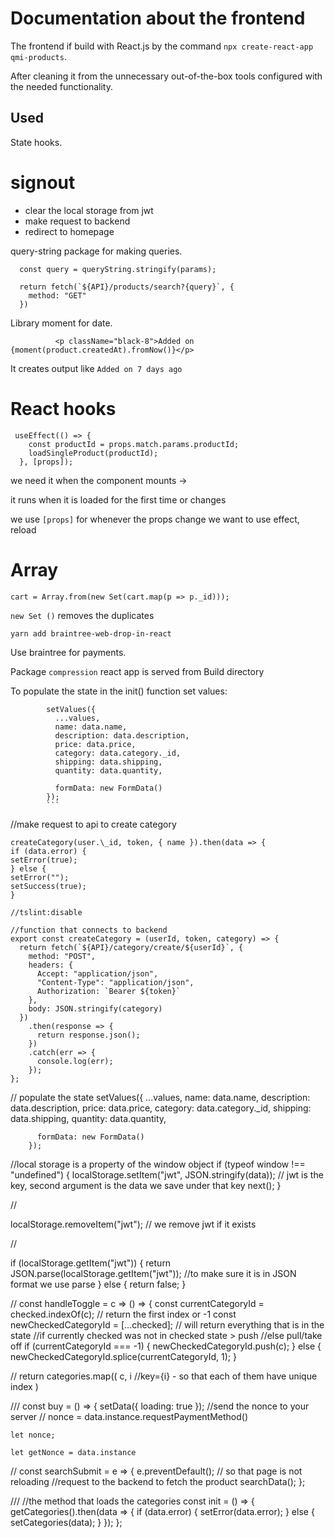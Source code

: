 # Documentation about the frontend

The frontend if build with React.js by the command `npx create-react-app qmi-products`.

After cleaning it from the unnecessary out-of-the-box tools configured with the needed functionality.

## Used

State hooks.

# signout

- clear the local storage from jwt
- make request to backend
- redirect to homepage

query-string package for making queries.

```
  const query = queryString.stringify(params);

  return fetch(`${API}/products/search?{query}`, {
    method: "GET"
  })
```

Library moment for date.

```
          <p className="black-8">Added on {moment(product.createdAt).fromNow()}</p>

```

It creates output like `Added on 7 days ago`

# React hooks

```
 useEffect(() => {
    const productId = props.match.params.productId;
    loadSingleProduct(productId);
  }, [props]);

```

we need it when the component mounts ->

it runs when it is loaded for the first time or changes

we use `[props]` for whenever the props change we want to use effect, reload

# Array

```
cart = Array.from(new Set(cart.map(p => p._id)));
```

`new Set ()` removes the duplicates

`yarn add braintree-web-drop-in-react`

Use braintree for payments.

Package `compression`
react app is served from Build directory

To populate the state in the init() function set values:

````
        setValues({
          ...values,
          name: data.name,
          description: data.description,
          price: data.price,
          category: data.category._id,
          shipping: data.shipping,
          quantity: data.quantity,

          formData: new FormData()
        });
        ```
````

//make request to api to create category

```
createCategory(user.\_id, token, { name }).then(data => {
if (data.error) {
setError(true);
} else {
setError("");
setSuccess(true);
}
```

`//tslint:disable`

```
//function that connects to backend
export const createCategory = (userId, token, category) => {
  return fetch(`${API}/category/create/${userId}`, {
    method: "POST",
    headers: {
      Accept: "application/json",
      "Content-Type": "application/json",
      Authorization: `Bearer ${token}`
    },
    body: JSON.stringify(category)
  })
    .then(response => {
      return response.json();
    })
    .catch(err => {
      console.log(err);
    });
};
```

// populate the state
setValues({
...values,
name: data.name,
description: data.description,
price: data.price,
category: data.category.\_id,
shipping: data.shipping,
quantity: data.quantity,

          formData: new FormData()
        });

//local storage is a property of the window object
if (typeof window !== "undefined") {
localStorage.setItem("jwt", JSON.stringify(data)); // jwt is the key, second argument is the data we save under that key
next();
}

//

localStorage.removeItem("jwt"); // we remove jwt if it exists

//

if (localStorage.getItem("jwt")) {
return JSON.parse(localStorage.getItem("jwt")); //to make sure it is in JSON format we use parse
} else {
return false;
}

//
const handleToggle = c => () => {
const currentCategoryId = checked.indexOf(c); // return the first index or -1
const newCheckedCategoryId = [...checked]; // will return everything that is in the state
//if currently checked was not in checked state > push
//else pull/take off
if (currentCategoryId === -1) {
newCheckedCategoryId.push(c);
} else {
newCheckedCategoryId.splice(currentCategoryId, 1);
}

//
return categories.map((
c,
i //key={i} - so that each of them have unique index
)

///
const buy = () => {
setData({ loading: true });
//send the nonce to your server
// nonce = data.instance.requestPaymentMethod()

    let nonce;

    let getNonce = data.instance

//
const searchSubmit = e => {
e.preventDefault(); // so that page is not reloading
//request to the backend to fetch the product
searchData();
};

///
//the method that loads the categories
const init = () => {
getCategories().then(data => {
if (data.error) {
setError(data.error);
} else {
setCategories(data);
}
});
};
